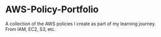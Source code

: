 # AWS-Policy-Portfolio
A collection of the AWS policies I create as part of my learning journey. From IAM, EC2, S3, etc.
